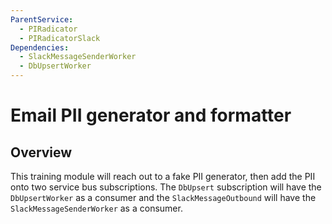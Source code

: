 ```yaml
---
ParentService:
  - PIRadicator
  - PIRadicatorSlack
Dependencies:
  - SlackMessageSenderWorker
  - DbUpsertWorker
---
```


# Email PII generator and formatter  

## Overview  

This training module will reach out to a fake PII generator, then add the PII onto two service bus subscriptions. The `DbUpsert` subscription will have the `DbUpsertWorker` as a consumer and the `SlackMessageOutbound` will have the `SlackMessageSenderWorker` as a consumer.
